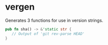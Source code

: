 # vergen

Generates 3 functions for use in version strings.

```rust
pub fn sha() -> &'static str {
   // Output of 'git rev-parse HEAD'
}
```